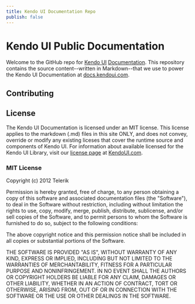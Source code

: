 ```yaml
---
title: Kendo UI Documentation Repo
publish: false
---
```


# Kendo UI Public Documentation

Welcome to the GitHub repo for [Kendo UI](http://www.kendoui.com) [Documentation](http://docs.kendoui.com). This repository contains the source content--written in Markdown--that we use to power the Kendo UI Documentation at [docs.kendoui.com](http://docs.kendoui.com).

## Contributing

## License

The Kendo UI Documentation is licensed under an MIT license. This license applies to the markdown (.md) files in this site ONLY, and does not convey, override or modify any existing liceses that cover the runtime source and components of Kendo UI. For information about available licensed for the Kendo UI Library, visit our [license page](http://www.kendoui.com/faq/licensing.aspx) at [KendoUI.com](http://kendoui.com).

### MIT License

Copyright (c) 2012 Telerik

Permission is hereby granted, free of charge, to any person obtaining a copy of this software and associated documentation files (the "Software"), to deal in the Software without restriction, including without limitation the rights to use, copy, modify, merge, publish, distribute, sublicense, and/or sell copies of the Software, and to permit persons to whom the Software is furnished to do so, subject to the following conditions:

The above copyright notice and this permission notice shall be included in all copies or substantial portions of the Software.

THE SOFTWARE IS PROVIDED "AS IS", WITHOUT WARRANTY OF ANY KIND, EXPRESS OR IMPLIED, INCLUDING BUT NOT LIMITED TO THE WARRANTIES OF MERCHANTABILITY, FITNESS FOR A PARTICULAR PURPOSE AND NONINFRINGEMENT. IN NO EVENT SHALL THE AUTHORS OR COPYRIGHT HOLDERS BE LIABLE FOR ANY CLAIM, DAMAGES OR OTHER LIABILITY, WHETHER IN AN ACTION OF CONTRACT, TORT OR OTHERWISE, ARISING FROM, OUT OF OR IN CONNECTION WITH THE SOFTWARE OR THE USE OR OTHER DEALINGS IN THE SOFTWARE.